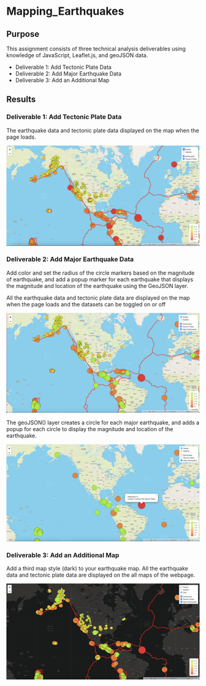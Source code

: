 # Mapping_Earthquakes

## Purpose

This assignment consists of three technical analysis deliverables using knowledge of JavaScript, Leaflet.js, and geoJSON data. 

  - Deliverable 1: Add Tectonic Plate Data
  - Deliverable 2: Add Major Earthquake Data
  - Deliverable 3: Add an Additional Map

## Results

### Deliverable 1: Add Tectonic Plate Data

The earthquake data and tectonic plate data displayed on the map when the page loads.

![This is an image](Earthquake_Challenge/screenshots/deli1.png) 

### Deliverable 2: Add Major Earthquake Data

Add color and set the radius of the circle markers based on the magnitude of earthquake, and add a popup marker for each earthquake that displays the magnitude and location of the earthquake using the GeoJSON layer.

All the earthquake data and tectonic plate data are displayed on the map when the page loads and the datasets can be toggled on or off

![This is an image](Earthquake_Challenge/screenshots/deli2-1.png) 

The geoJSON() layer creates a circle for each major earthquake, and adds a popup for each circle to display the magnitude and location of the earthquake.

![This is an image](Earthquake_Challenge/screenshots/deli2-2.png) 

### Deliverable 3: Add an Additional Map

Add a third map style (dark) to your earthquake map.
All the earthquake data and tectonic plate data are displayed on the all maps of the webpage.

![This is an image](Earthquake_Challenge/screenshots/deli-3.png) 
